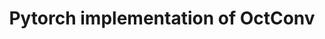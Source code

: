 ---
title: "Pytorch implementation of OctConv"
collection: sideprojects
permalink: /sideprojects/octconv
excerpt: 'This is a Pytorch implementation of the paper <em>Drop an Octave: Reducing Spatial Redundancy in Convolutional Neural Networks with Octave Convolution</em>'
code: 'https://github.com/qq456cvb/OctConv'
---